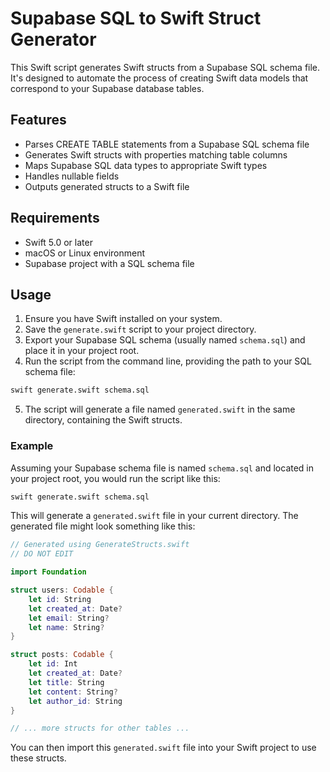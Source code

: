 # Supabase SQL to Swift Struct Generator

This Swift script generates Swift structs from a Supabase SQL schema file. It's designed to automate the process of creating Swift data models that correspond to your Supabase database tables.

## Features

- Parses CREATE TABLE statements from a Supabase SQL schema file
- Generates Swift structs with properties matching table columns
- Maps Supabase SQL data types to appropriate Swift types
- Handles nullable fields
- Outputs generated structs to a Swift file

## Requirements

- Swift 5.0 or later
- macOS or Linux environment
- Supabase project with a SQL schema file

## Usage

1. Ensure you have Swift installed on your system.
2. Save the `generate.swift` script to your project directory.
3. Export your Supabase SQL schema (usually named `schema.sql`) and place it in your project root.
4. Run the script from the command line, providing the path to your SQL schema file:

```bash
swift generate.swift schema.sql
```

5. The script will generate a file named `generated.swift` in the same directory, containing the Swift structs.

### Example

Assuming your Supabase schema file is named `schema.sql` and located in your project root, you would run the script like this:

```bash
swift generate.swift schema.sql
```

This will generate a `generated.swift` file in your current directory. The generated file might look something like this:

```swift
// Generated using GenerateStructs.swift
// DO NOT EDIT

import Foundation

struct users: Codable {
    let id: String
    let created_at: Date?
    let email: String?
    let name: String?
}

struct posts: Codable {
    let id: Int
    let created_at: Date?
    let title: String
    let content: String?
    let author_id: String
}

// ... more structs for other tables ...
```

You can then import this `generated.swift` file into your Swift project to use these structs.
